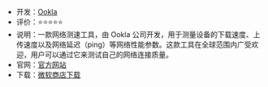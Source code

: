 - 开发：[Ookla](https://www.ookla.com/consumer)
- 评价：⭐⭐⭐⭐⭐
- 说明：一款网络测速工具，由 Ookla 公司开发，用于测量设备的下载速度、上传速度以及网络延迟（ping）等网络性能参数。这款工具在全球范围内广受欢迎，用户可以通过它来测试自己的网络连接质量。
- 官网：[官方网站](https://www.speedtest.net/zh-Hans/apps/windows)
- 下载：[微软商店下载](https://apps.microsoft.com/detail/9nblggh4z1jc?hl=en-us&gl=US)